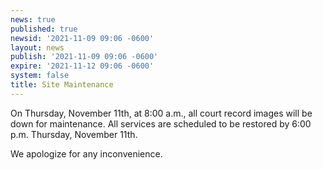 ```yaml
---
news: true
published: true
newsid: '2021-11-09 09:06 -0600'
layout: news
publish: '2021-11-09 09:06 -0600'
expire: '2021-11-12 09:06 -0600'
system: false
title: Site Maintenance
---
```


On Thursday, November 11th, at 8:00 a.m., all court record images will be down for maintenance. 
All services are scheduled to be restored by 6:00 p.m. Thursday, November 11th.

We apologize for any inconvenience.
